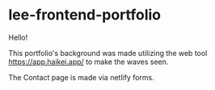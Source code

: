 # lee-frontend-portfolio
Hello!

This portfolio's background was made utilizing the web tool https://app.haikei.app/ to make the waves seen.

The Contact page is made via netlify forms.

